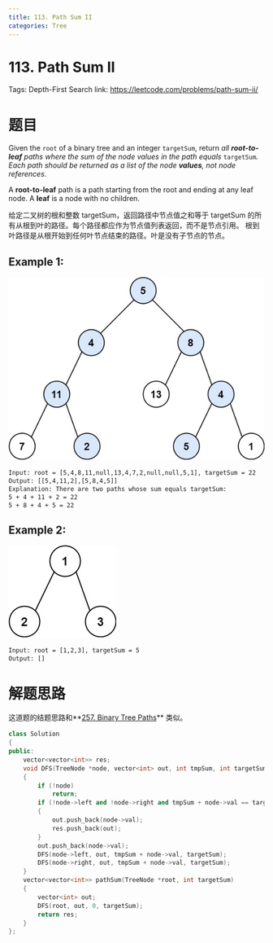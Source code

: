 ```yaml
---
title: 113. Path Sum II
categories: Tree
---
```

# 113. Path Sum II

Tags: Depth-First Search
link: https://leetcode.com/problems/path-sum-ii/

# 题目

Given the `root` of a binary tree and an integer `targetSum`, return *all **root-to-leaf** paths where the sum of the node values in the path equals* `targetSum`*. Each path should be returned as a list of the node **values**, not node references*.

A **root-to-leaf** path is a path starting from the root and ending at any leaf node. A **leaf** is a node with no children.

给定二叉树的根和整数 targetSum，返回路径中节点值之和等于 targetSum 的所有从根到叶的路径。每个路径都应作为节点值列表返回，而不是节点引用。
根到叶路径是从根开始到任何叶节点结束的路径。叶是没有子节点的节点。

## **Example 1:**

![pathsumii1.jpg](113%20Path%20Sum%20II%2005b18bdac9f242319591a88d75298be4/pathsumii1.jpg)

```
Input: root = [5,4,8,11,null,13,4,7,2,null,null,5,1], targetSum = 22
Output: [[5,4,11,2],[5,8,4,5]]
Explanation: There are two paths whose sum equals targetSum:
5 + 4 + 11 + 2 = 22
5 + 8 + 4 + 5 = 22
```

## **Example 2:**

![pathsum2.jpg](113%20Path%20Sum%20II%2005b18bdac9f242319591a88d75298be4/pathsum2.jpg)

```
Input: root = [1,2,3], targetSum = 5
Output: []
```

# 解题思路

这道题的结题思路和**[257. Binary Tree Paths](257%20Binary%20Tree%20Paths%208e8a4a797a1b4941a77d21665f9cd04e.md)** 类似。

```cpp
class Solution
{
public:
    vector<vector<int>> res;
    void DFS(TreeNode *node, vector<int> out, int tmpSum, int targetSum)
    {
        if (!node)
            return;
        if (!node->left and !node->right and tmpSum + node->val == targetSum)
        {
            out.push_back(node->val);
            res.push_back(out);
        }
        out.push_back(node->val);
        DFS(node->left, out, tmpSum + node->val, targetSum);
        DFS(node->right, out, tmpSum + node->val, targetSum);
    }
    vector<vector<int>> pathSum(TreeNode *root, int targetSum)
    {
        vector<int> out;
        DFS(root, out, 0, targetSum);
        return res;
    }
};
```